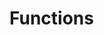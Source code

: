 # Functions

<!-- cmdrun python3 generate_function_overview.py storage storage -->

<!-- cmdrun python3 generate_function_overview.py elements -->

<!-- cmdrun python3 generate_function_overview.py browser -->

<!-- cmdrun python3 generate_function_overview.py intl -->

<!-- cmdrun python3 generate_function_overview.py sensors -->

<!-- cmdrun python3 generate_function_overview.py animation -->

<!-- cmdrun python3 generate_function_overview.py watch -->

<!-- cmdrun python3 generate_function_overview.py utilities -->

<!-- cmdrun python3 generate_function_overview.py math math -->
